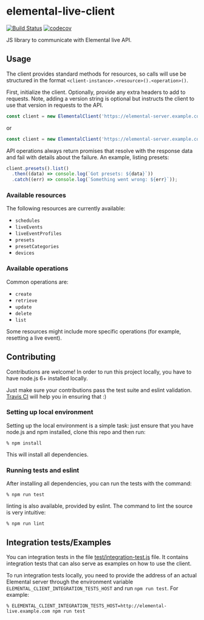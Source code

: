 # elemental-live-client

[![Build Status](https://travis-ci.org/nytimes/elemental-live-client.svg?branch=main)](https://travis-ci.org/nytimes/elemental-live-client)
[![codecov](https://codecov.io/gh/nytimes/elemental-live-client/branch/main/graph/badge.svg)](https://codecov.io/gh/nytimes/elemental-live-client)

JS library to communicate with Elemental live API.

## Usage

The client provides standard methods for resources, so calls will use be
structured in the format ``<client-instance>.<resource>().<operation>()``.

First, initialize the client. Optionally, provide any extra headers to add to
requests. Note, adding a version string is optional but instructs the client
to use that version in requests to the API.

```javascript
const client = new ElementalClient('https://elemental-server.example.com');
```

or

```javascript
const client = new ElementalClient('https://elemental-server.example.com', { 'X-API-Key': 'anApiKey' },'v2.15.3.0');
```

API operations always return promises that resolve with the response data and
fail with details about the failure. An example, listing presets:

```javascript
client.presets().list()
  .then((data) => console.log(`Got presets: ${data}`))
  .catch((err) => console.log(`Something went wrong: ${err}`));
```

### Available resources

The following resources are currently available:

* ``schedules``
* ``liveEvents``
* ``liveEventProfiles``
* ``presets``
* ``presetCategories``
* ``devices``

### Available operations

Common operations are:

* ``create``
* ``retrieve``
* ``update``
* ``delete``
* ``list``

Some resources might include more specific operations (for example, resetting a
live event).

## Contributing

Contributions are welcome! In order to run this project locally, you have to
have node.js 6+ installed locally.

Just make sure your contributions pass the test suite and eslint validation.
[Travis CI](https://travis-ci.org/NYTimes/elemental-live-client/) will help you
in ensuring that :)

### Setting up local environment

Setting up the local environment is a simple task: just ensure that you have
node.js and npm installed, clone this repo and then run:

```
% npm install
```

This will install all dependencies.

### Running tests and eslint

After installing all dependencies, you can run the tests with the command:

```
% npm run test
```

linting is also available, provided by eslint. The command to lint the source
is very intuitive:

```
% npm run lint
```

## Integration tests/Examples

You can integration tests in the file
[test/integration-test.js](https://github.com/NYTimes/elemental-live-client/blob/main/test/integration-test.js)
file. It contains integration tests that can also serve as examples on how to
use the client.

To run integration tests locally, you need to provide the address of an actual
Elemental server through the environment variable
``ELEMENTAL_CLIENT_INTEGRATION_TESTS_HOST`` and run ``npm run test``. For example:

```
% ELEMENTAL_CLIENT_INTEGRATION_TESTS_HOST=http://elemental-live.example.com npm run test
```
